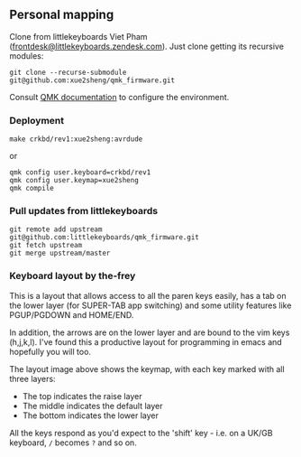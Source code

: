 ## Personal mapping

Clone from littlekeyboards Viet Pham (frontdesk@littlekeyboards.zendesk.com). Just clone getting its recursive modules:

```
git clone --recurse-submodule git@github.com:xue2sheng/qmk_firmware.git
``` 

Consult [QMK documentation](https://beta.docs.qmk.fm/tutorial/newbs_getting_started) to configure the environment.

### Deployment
```
make crkbd/rev1:xue2sheng:avrdude
```
or
```
qmk config user.keyboard=crkbd/rev1
qmk config user.keymap=xue2sheng
qmk compile
```

### Pull updates from littlekeyboards
```
git remote add upstream git@github.com:littlekeyboards/qmk_firmware.git
git fetch upstream
git merge upstream/master
```

### Keyboard layout by the-frey

This is a layout that allows access to all the paren keys easily, has a tab on the lower layer (for SUPER-TAB app switching) and some utility features like PGUP/PGDOWN and HOME/END.

In addition, the arrows are on the lower layer and are bound to the vim keys (h,j,k,l). I've found this a productive layout for programming in emacs and hopefully you will too. 

The layout image above shows the keymap, with each key marked with all three layers:

- The top indicates the raise layer
- The middle indicates the default layer
- The bottom indicates the lower layer

All the keys respond as you'd expect to the 'shift' key - i.e. on a UK/GB keyboard, `/` becomes `?` and so on.

